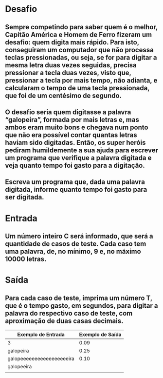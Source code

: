 # Desafio
## Sempre competindo para saber quem é o melhor, Capitão América e Homem de Ferro fizeram um desafio: quem digita mais rápido. Para isto, conseguiram um computador que não processa teclas pressionadas, ou seja, se for para digitar a mesma letra duas vezes seguidas, precisa pressionar a tecla duas vezes, visto que, pressionar a tecla por mais tempo, não adianta, e calcularam o tempo de uma tecla pressionada, que foi de um centésimo de segundo.
## O desafio seria quem digitasse a palavra “galopeira”, formada por mais letras e, mas ambos eram muito bons e chegava num ponto que não era possível contar quantas letras haviam sido digitadas. Então, os super heróis pediram humildemente a sua ajuda para escrever um programa que verifique a palavra digitada e veja quanto tempo foi gasto para a digitação.
## Escreva um programa que, dada uma palavra digitada, informe quanto tempo foi gasto para ser digitada.

# Entrada
## Um número inteiro C será informado, que será a quantidade de casos de teste. Cada caso tem uma palavra, de, no mínimo, 9 e, no máximo 10000 letras.

# Saída
## Para cada caso de teste, imprima um número T, que é o tempo gasto, em segundos, para digitar a palavra do respectivo caso de teste, com aproximação de duas casas decimais.

 
| Exemplo de Entrada	      |   Exemplo de Saída |
|---------------------------|--------------------|
|3                          | 0.09               |
|galopeira                  | 0.25               |
|galopeeeeeeeeeeeeeeeeeira  | 0.10               |
|galopeeira                 |                    |
|                           |                    |
